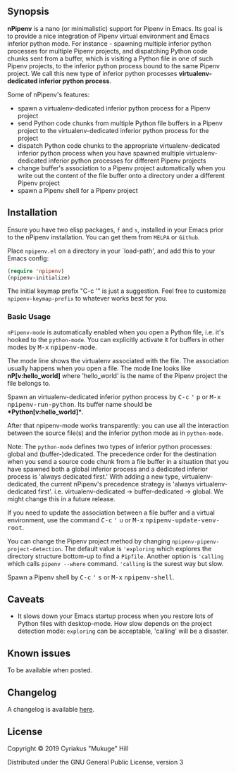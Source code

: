 
## Synopsis

**nPipenv** is a nano (or minimalistic) support for Pipenv in Emacs. Its
goal is to provide a nice integration of Pipenv virtual environment
and Emacs inferior python mode.  For instance - spawning multiple
inferior python processes for multiple Pipenv projects, and
dispatching Python code chunks sent from a buffer, which is visiting a Python file
in one of such Pipenv projects, to the inferior python process bound to
the same Pipenv project. We call this new type of inferior python processes
**virtualenv-dedicated inferior python process**.


Some of nPipenv's features:

* spawn a virtualenv-dedicated inferior python process for a Pipenv project
* send Python code chunks from multiple Python file buffers in a Pipenv project
  to the virtualenv-dedicated inferior python process for the project
* dispatch Python code chunks to the appropriate virtualenv-dedicated inferior
  python process when you have spawned multiple virtualenv-dedicated inferior
  python processes for different Pipenv projects
* change buffer's association to a Pipenv project automatically when
  you write out the content of the file buffer onto a directory
  under a different Pipenv project
* spawn a Pipenv shell for a Pipenv project

## Installation

Ensure you have two elisp packages, `f` and `s`, installed in your Emacs
prior to the nPipenv installation. You can get them from `MELPA`
or `Github`.

Place `npipenv.el` on a directory in your `load-path', and add this to
your Emacs config:

```el
(require 'npipenv)
(npipenv-initialize)
```

The initial keymap prefix "C-c '" is just a suggestion. Feel free to
customize `npipenv-keymap-prefix` to whatever works best for you.

### Basic Usage

`nPipenv-mode` is automatically enabled when you open a Python file, i.e.
it's hooked to the `python-mode`. You can explicitly
activate it for buffers in other modes by <kbd>M-x</kbd> <kbd>npipenv-mode</kbd>.

The mode line shows the virtualenv associated with the file. The association usually
happens when you open a file. The mode line looks like **nP[v:hello_world]**
where 'hello_world' is the name of the Pipenv project the file belongs to.

Spawn an virtualenv-dedicated inferior python process by <kbd>C-c</kbd> <kbd>'</kbd>
<kbd>p</kbd> or <kbd>M-x</kbd> <kbd>npipenv-run-python</kbd>. Its buffer name should
be **\*Python[v:hello_world]\***.

After that npipenv-mode works transparently: you can use all the
interaction between the source file(s) and the inferior python mode as
in `python-mode`.

Note: The `python-mode` defines two types of inferior python
processes: global and (buffer-)dedicated. The precedence order for the
destination when you send a source code chunk from a file buffer in
a situation that you have spawned both a global inferior process and a
dedicated inferior process is 'always dedicated first.' With adding a
new type, virtualenv-dedicated, the current nPipenv's precedence
strategy is 'always virtualenv-dedicated
first'. i.e. virtualenv-dedicated -> buffer-dedicated -> global. We
might change this in a future release.

If you need to update the association between a file buffer and a
virtual environment, use the command <kbd>C-c</kbd> <kbd>'</kbd> <kbd>u</kbd> or <kbd>M-x</kbd>
<kbd>npipenv-update-venv-root</kbd>.

You can change the Pipenv project method by changing `npipenv-pipenv-project-detection`. The default value is `'exploring` which explores the directory structure bottom-up to find a `Pipfile`. Another option is `'calling` which calls `pipenv --where` command. `'calling` is the surest way but slow.

Spawn a Pipenv shell by <kbd>C-c</kbd> <kbd>'</kbd> <kbd>s</kbd> or <kbd>M-x</kbd>
<kbd>npipenv-shell</kbd>.

## Caveats

* It slows down your Emacs startup process when you restore lots of Python files with desktop-mode. How slow depends on the project detection mode: `exploring` can be acceptable, 'calling' will be a disaster.

## Known issues

To be available when posted.

## Changelog

A changelog is available [here](CHANGELOG.md).

## License

Copyright © 2019 Cyriakus "Mukuge" Hill

Distributed under the GNU General Public License, version 3

